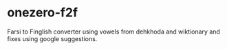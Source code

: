 onezero-f2f
===========

Farsi to Finglish converter using vowels from dehkhoda and wiktionary and fixes using google suggestions.

